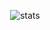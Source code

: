 <div align=center>

![stats](https://github-readme-stats.vercel.app/api?username=ljstadler&hide_title=true&hide_rank=true&hide=contribs&show_icons=true&include_all_commits=true&text_color=ffffff&icon_color=ffffff&bg_color=000000&hide_border=true&disable_animations=true)

</div>
